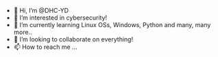 - 👋 Hi, I’m @DHC-YD
- 👀 I’m interested in cybersecurity!
- 🌱 I’m currently learning Linux OSs, Windows, Python and many, many more..
- 💞️ I’m looking to collaborate on everything!
- 📫 How to reach me ...

<!---
DHC-YD/DHC-YD is a ✨ special ✨ repository because its `README.md` (this file) appears on your GitHub profile.
You can click the Preview link to take a look at your changes.
--->
